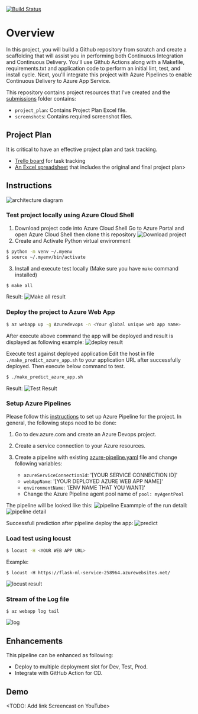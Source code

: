 [![Build Status](https://dev.azure.com/odluser258964/flask-ml-deploy/_apis/build/status%2Ftrieutritam.udacity-building-cicd-pipeline?branchName=main)](https://dev.azure.com/odluser258964/flask-ml-deploy/_build/latest?definitionId=1&branchName=main)

# Overview

In this project, you will build a Github repository from scratch and create a scaffolding that will assist you in performing both Continuous Integration and Continuous Delivery. You'll use Github Actions along with a Makefile, requirements.txt and application code to perform an initial lint, test, and install cycle. Next, you'll integrate this project with Azure Pipelines to enable Continuous Delivery to Azure App Service.

This repository contains project resources that I've created and the [submissions](./submissions) folder contains:

- `project_plan`: Contains Project Plan Excel file.
- `screenshots`: Contains required screenshot files.

## Project Plan

It is critical to have an effective project plan and task tracking.

- [Trello board](https://trello.com/invite/b/YeApRI37/ATTI6ffb96be66f208bc10c63ce4ee9da271F5EF2726/building-a-ci-cd-pipeline) for task tracking
- [An Excel spreadsheet](./submissions/project_plan/Project%20Management.xlsx) that includes the original and final project plan>

## Instructions

![architecture diagram](./submissions/architecture-diagram.png)

### Test project locally using Azure Cloud Shell

1. Download project code into Azure Cloud Shell
   Go to Azure Portal and open Azure Cloud Shell then clone this repository
   ![Download project](./submissions/screenshots//Download-project.png)
2. Create and Activate Python virtual environment

```bash
$ python -m venv ~/.myenv
$ source ~/.myenv/bin/activate
```

3. Install and execute test locally (Make sure you have `make` command installed)

```bash
$ make all
```

Result:
![Make all result](./submissions/screenshots/make-all-result.png)

### Deploy the project to Azure Web App

```bash
$ az webapp up -g Azuredevops -n <Your global unique web app name>
```

After execute above command the app will be deployed and result is displayed as following example:
![deploy result](./submissions/screenshots/5.Execute-Azure-WebApp-Up-Result.png)

Execute test against deployed application
Edit the host in file `./make_predict_azure_app.sh` to your application URL after successfully deployed. Then execute below command to test.

```bash
$ ./make_predict_azure_app.sh
```

Result:
![Test Result](./submissions/screenshots/6.execute_make_predict_azure_app.png)

### Setup Azure Pipelines

Please follow this [instructions](https://learn.microsoft.com/en-us/azure/devops/pipelines/ecosystems/python-webapp?view=azure-devops&tabs=linux) to set up Azure Pipeline for the project. In general, the following steps need to be done:

1. Go to dev.azure.com and create an Azure Devops project.
2. Create a service connection to your Azure resources.
3. Create a pipeline with existing [azure-pipeline.yaml](./azure-pipelines.yml) file and change following variables:

   - `azureServiceConnectionId`: '[YOUR SERVICE CONNECTION ID]'
   - `webAppName`: '[YOUR DEPLOYED AZURE WEB APP NAME]'
   - `environmentName`: '[ENV NAME THAT YOU WANT]'
   - Change the Azure Pipeline agent pool name of `pool: myAgentPool`

The pipeline will be looked like this:
![pipeline](./submissions/screenshots/azure-pipeline.png)
Exammple of the run detail:
![pipeline detail](./submissions/screenshots/azure-pipeline-running.png)

Successfull prediction after pipeline deploy the app:
![predict](./submissions/screenshots/6.execute_make_predict_azure_app.png)

### Load test using locust

```bash
$ locust -H <YOUR WEB APP URL>
```

Example:

```
$ locust -H https://flask-ml-service-258964.azurewebsites.net/
```

![locust result](./submissions/screenshots/4.Performance-Test-Locust.png)

### Stream of the Log file

```
$ az webapp log tail
```

![log](./submissions/screenshots/azure-log-stream.png)

## Enhancements

This pipeline can be enhanced as following:

- Deploy to multiple deployment slot for Dev, Test, Prod.
- Integrate with GitHub Action for CD.

## Demo

<TODO: Add link Screencast on YouTube>
